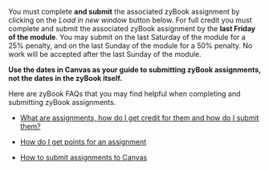 You must complete **and submit** the associated zyBook assignment by clicking on
the *Load in new window* button below. For full credit you must complete and
submit the associated zyBook assignment by the **last Friday of the module**.
You may submit on the last Saturday of the module for a 25% penalty, and on the
last Sunday of the module for a 50% penalty. No work will be accepted after the
last Sunday of the module.

**Use the dates in Canvas as your guide to submitting zyBook assignments, not
the dates in the zyBook itself.**

Here are zyBook FAQs that you may find helpful when completing and submitting
zyBook assignments.

- [What are assignments, how do I get credit for them and how do I submit
  them?](https://zybooks.zendesk.com/hc/en-us/articles/360007538033-What-are-assignments-how-do-I-get-credit-for-them-and-how-do-I-submit-them-)

- [How do I get points for an assignment](https://zybooks.zendesk.com/hc/en-us/articles/360013555714-How-do-I-get-points-for-an-assignment)

- [How to submit assignments to Canvas](https://zybooks.zendesk.com/hc/en-us/articles/360019977494-How-to-submit-assignments-to-Canvas)


